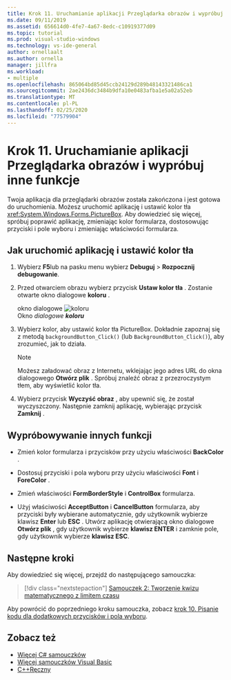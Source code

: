 ```yaml
---
title: Krok 11. Uruchamianie aplikacji Przeglądarka obrazów i wypróbuj inne funkcje
ms.date: 09/11/2019
ms.assetid: 656614d0-4fe7-4a67-8edc-c10919377d09
ms.topic: tutorial
ms.prod: visual-studio-windows
ms.technology: vs-ide-general
author: ornellaalt
ms.author: ornella
manager: jillfra
ms.workload:
- multiple
ms.openlocfilehash: 865064bd85d45ccb24129d289b48143321486ca1
ms.sourcegitcommit: 2ae2436dc3484b9dfa10e0483afba1e5a02a52eb
ms.translationtype: MT
ms.contentlocale: pl-PL
ms.lasthandoff: 02/25/2020
ms.locfileid: "77579904"
---
```

# <a name="step-11-run-your-picture-viewer-app-and-try-other-features"></a>Krok 11. Uruchamianie aplikacji Przeglądarka obrazów i wypróbuj inne funkcje

Twoja aplikacja dla przeglądarki obrazów została zakończona i jest gotowa do uruchomienia. Możesz uruchomić aplikację i ustawić kolor tła <xref:System.Windows.Forms.PictureBox>. Aby dowiedzieć się więcej, spróbuj poprawić aplikację, zmieniając kolor formularza, dostosowując przyciski i pole wyboru i zmieniając właściwości formularza.

## <a name="how-to-run-your-app-and-set-the-background-color"></a>Jak uruchomić aplikację i ustawić kolor tła

1. Wybierz **F5**lub na pasku menu wybierz **Debuguj** > **Rozpocznij debugowanie**.

1. Przed otwarciem obrazu wybierz przycisk **Ustaw kolor tła** . Zostanie otwarte okno dialogowe **koloru** .

     okno dialogowe ![koloru](../ide/media/express_colordialog.png)<br/>
Okno *dialogowe* ***koloru***

1. Wybierz kolor, aby ustawić kolor tła PictureBox. Dokładnie zapoznaj się z metodą `backgroundButton_Click()` (lub `BackgroundButton_Click()`), aby zrozumieć, jak to działa.

    > [!NOTE]
    > Możesz załadować obraz z Internetu, wklejając jego adres URL do okna dialogowego **Otwórz plik** . Spróbuj znaleźć obraz z przezroczystym tłem, aby wyświetlić kolor tła.

1. Wybierz przycisk **Wyczyść obraz** , aby upewnić się, że został wyczyszczony. Następnie zamknij aplikację, wybierając przycisk **Zamknij** .

## <a name="try-other-features"></a>Wypróbowywanie innych funkcji

* Zmień kolor formularza i przycisków przy użyciu właściwości **BackColor** .

* Dostosuj przyciski i pola wyboru przy użyciu właściwości **Font** i **ForeColor** .

* Zmień właściwości **FormBorderStyle** i **ControlBox** formularza.

* Użyj właściwości **AcceptButton** i **CancelButton** formularza, aby przyciski były wybierane automatycznie, gdy użytkownik wybierze klawisz **Enter** lub **ESC** . Utwórz aplikację otwierającą okno dialogowe **Otwórz plik** , gdy użytkownik wybierze **klawisz ENTER** i zamknie pole, gdy użytkownik wybierze **klawisz ESC**.

## <a name="next-steps"></a>Następne kroki

Aby dowiedzieć się więcej, przejdź do następującego samouczka:

> [!div class="nextstepaction"]
> [Samouczek 2: Tworzenie kwizu matematycznego z limitem czasu](../ide/tutorial-2-create-a-timed-math-quiz.md)

Aby powrócić do poprzedniego kroku samouczka, zobacz [krok 10. Pisanie kodu dla dodatkowych przycisków i pola wyboru](../ide/step-10-write-code-for-additional-buttons-and-a-check-box.md).

## <a name="see-also"></a>Zobacz też

* [Więcej C# samouczków](/visualstudio/get-started/csharp/)
* [Więcej samouczków Visual Basic](/visualstudio/get-started/visual-basic/)
* [C++Ręczny](/cpp/get-started/tutorial-console-cpp)
